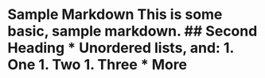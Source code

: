 # Sample Markdown  This is some basic, sample markdown.  ## Second Heading   * Unordered lists, and:   1. One   1. Two   1. Three  * More